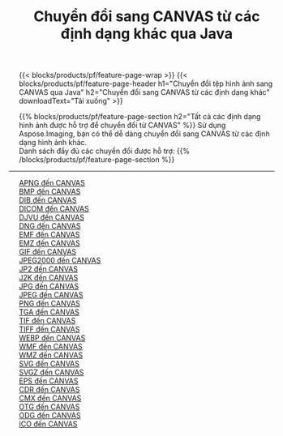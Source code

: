 ﻿---
title: Chuyển đổi sang CANVAS từ các định dạng khác qua Java 
weight: 3920
url: /vi/java/conversion/to/canvas 
lang: vi
langdirlevel: 2
locales: zh-hans,ja,it,ru,de,es,fr,nl,id,lt,pl,pt,vi,tr,ko,zh-hant,ar,hi,th,sv,cs,uk,he
description: Sử dụng Aspose.Imaging, bạn có thể dễ dàng chuyển đổi sang CANVAS từ các định dạng khác
---

{{< blocks/products/pf/feature-page-wrap >}}
{{< blocks/products/pf/feature-page-header h1="Chuyển đổi tệp hình ảnh sang CANVAS qua Java" h2="Chuyển đổi sang CANVAS từ các định dạng khác" downloadText="Tải xuống" >}}


{{% blocks/products/pf/feature-page-section  h2="Tất cả các định dạng hình ảnh được hỗ trợ để chuyển đổi từ CANVAS" %}}
Sử dụng Aspose.Imaging, bạn có thể dễ dàng chuyển đổi sang CANVAS từ các định dạng hình ảnh khác.
<br/>
Danh sách đầy đủ các chuyển đổi được hỗ trợ:
{{% /blocks/products/pf/feature-page-section %}}
<div class="container-fluid productfamilypage bg-gray">
    <div class="convertypes bg-gray agp-content section">
        <div class="container">
		<hr style="margin-left:-20px;"/>
		<div class="row other-converters">
		    <div class='col-md-2 other-converter remove-lp remove-rp'><a href="/imaging/vi/java/conversion/apng-to-canvas" >APNG đến CANVAS</a></div>
<div class='col-md-2 other-converter remove-lp remove-rp'><a href="/imaging/vi/java/conversion/bmp-to-canvas" >BMP đến CANVAS</a></div>
<div class='col-md-2 other-converter remove-lp remove-rp'><a href="/imaging/vi/java/conversion/dib-to-canvas" >DIB đến CANVAS</a></div>
<div class='col-md-2 other-converter remove-lp remove-rp'><a href="/imaging/vi/java/conversion/dicom-to-canvas" >DICOM đến CANVAS</a></div>
<div class='col-md-2 other-converter remove-lp remove-rp'><a href="/imaging/vi/java/conversion/djvu-to-canvas" >DJVU đến CANVAS</a></div>
<div class='col-md-2 other-converter remove-lp remove-rp'><a href="/imaging/vi/java/conversion/dng-to-canvas" >DNG đến CANVAS</a></div>
<div class='col-md-2 other-converter remove-lp remove-rp'><a href="/imaging/vi/java/conversion/emf-to-canvas" >EMF đến CANVAS</a></div>
<div class='col-md-2 other-converter remove-lp remove-rp'><a href="/imaging/vi/java/conversion/emz-to-canvas" >EMZ đến CANVAS</a></div>
<div class='col-md-2 other-converter remove-lp remove-rp'><a href="/imaging/vi/java/conversion/gif-to-canvas" >GIF đến CANVAS</a></div>
<div class='col-md-2 other-converter remove-lp remove-rp'><a href="/imaging/vi/java/conversion/jpeg2000-to-canvas" >JPEG2000 đến CANVAS</a></div>
<div class='col-md-2 other-converter remove-lp remove-rp'><a href="/imaging/vi/java/conversion/jp2-to-canvas" >JP2 đến CANVAS</a></div>
<div class='col-md-2 other-converter remove-lp remove-rp'><a href="/imaging/vi/java/conversion/j2k-to-canvas" >J2K đến CANVAS</a></div>
<div class='col-md-2 other-converter remove-lp remove-rp'><a href="/imaging/vi/java/conversion/jpg-to-canvas" >JPG đến CANVAS</a></div>
<div class='col-md-2 other-converter remove-lp remove-rp'><a href="/imaging/vi/java/conversion/jpeg-to-canvas" >JPEG đến CANVAS</a></div>
<div class='col-md-2 other-converter remove-lp remove-rp'><a href="/imaging/vi/java/conversion/png-to-canvas" >PNG đến CANVAS</a></div>
<div class='col-md-2 other-converter remove-lp remove-rp'><a href="/imaging/vi/java/conversion/tga-to-canvas" >TGA đến CANVAS</a></div>
<div class='col-md-2 other-converter remove-lp remove-rp'><a href="/imaging/vi/java/conversion/tif-to-canvas" >TIF đến CANVAS</a></div>
<div class='col-md-2 other-converter remove-lp remove-rp'><a href="/imaging/vi/java/conversion/tiff-to-canvas" >TIFF đến CANVAS</a></div>
<div class='col-md-2 other-converter remove-lp remove-rp'><a href="/imaging/vi/java/conversion/webp-to-canvas" >WEBP đến CANVAS</a></div>
<div class='col-md-2 other-converter remove-lp remove-rp'><a href="/imaging/vi/java/conversion/wmf-to-canvas" >WMF đến CANVAS</a></div>
<div class='col-md-2 other-converter remove-lp remove-rp'><a href="/imaging/vi/java/conversion/wmz-to-canvas" >WMZ đến CANVAS</a></div>
<div class='col-md-2 other-converter remove-lp remove-rp'><a href="/imaging/vi/java/conversion/svg-to-canvas" >SVG đến CANVAS</a></div>
<div class='col-md-2 other-converter remove-lp remove-rp'><a href="/imaging/vi/java/conversion/svgz-to-canvas" >SVGZ đến CANVAS</a></div>
<div class='col-md-2 other-converter remove-lp remove-rp'><a href="/imaging/vi/java/conversion/eps-to-canvas" >EPS đến CANVAS</a></div>
<div class='col-md-2 other-converter remove-lp remove-rp'><a href="/imaging/vi/java/conversion/cdr-to-canvas" >CDR đến CANVAS</a></div>
<div class='col-md-2 other-converter remove-lp remove-rp'><a href="/imaging/vi/java/conversion/cmx-to-canvas" >CMX đến CANVAS</a></div>
<div class='col-md-2 other-converter remove-lp remove-rp'><a href="/imaging/vi/java/conversion/otg-to-canvas" >OTG đến CANVAS</a></div>
<div class='col-md-2 other-converter remove-lp remove-rp'><a href="/imaging/vi/java/conversion/odg-to-canvas" >ODG đến CANVAS</a></div>
<div class='col-md-2 other-converter remove-lp remove-rp'><a href="/imaging/vi/java/conversion/ico-to-canvas" >ICO đến CANVAS</a></div>
                </div>
        </div>
    </div>
</div>
<br/>

